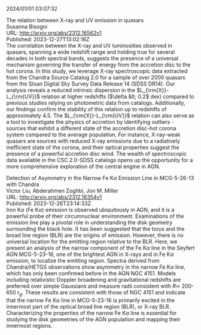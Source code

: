 2024/01/01 03:07:32  

The relation between X-ray and UV emission in quasars  
Susanna Bisogni  
URL: http://arxiv.org/abs/2312.16562v1  
Published: 2023-12-27T13:02:16Z  
  The correlation between the X-ray and UV luminosities observed in quasars, spanning a wide redshift range and holding true for several decades in both spectral bands, suggests the presence of a universal mechanism governing the transfer of energy from the accretion disc to the hot corona. In this study, we leverage X-ray spectroscopic data extracted from the Chandra Source Catalog 2.0 for a sample of over $2000$ quasars from the Sloan Digital Sky Survey Data Release 14 (SDSS DR14). Our analysis reveals a reduced intrinsic dispersion in the $L_{\rm{X}}-L_{\rm{UV}}$ relation at higher redshifts ($\delta &lt; 0.2$ dex) compared to previous studies relying on photometric data from catalogs. Additionally, our findings confirm the stability of this relation up to redshifts of approximately $4.5$. The $L_{\rm{X}}-L_{\rm{UV}}$ relation can also serve as a tool to investigate the physics of accretion by identifying outliers - sources that exhibit a different state of the accretion disc-hot corona system compared to the average population. For instance, X-ray-weak quasars are sources with reduced X-ray emissions due to a radiatively inefficient state of the corona, and their optical properties suggest the presence of a powerful accretion disc wind. The wealth of spectroscopic data available in the CSC 2.0-SDSS catalogs opens up the opportunity for a more comprehensive exploration of the central engine in AGN.   

Detection of Asymmetry in the Narrow Fe K$α$ Emission Line in
  MCG-5-26-13 with Chandra  
Victor Liu, Abderahmen Zoghbi, Jon M. Miller  
URL: http://arxiv.org/abs/2312.16354v1  
Published: 2023-12-26T23:14:33Z  
  Iron K$\alpha$ (Fe K$\alpha$) emission is observed ubiquitously in AGN, and it is a powerful probe of their circumnuclear environment. Examinations of the emission line play a pivotal role in understanding the disk geometry surrounding the black hole. It has been suggested that the torus and the broad line region (BLR) are the origins of emission. However, there is no universal location for the emitting region relative to the BLR. Here, we present an analysis of the narrow component of the Fe K$\alpha$ line in the Seyfert AGN MCG-5-23-16, one of the brightest AGN in X-rays and in Fe K$\alpha$ emission, to localize the emitting region. Spectra derived from Chandra/HETGS observations show asymmetry in the narrow Fe K$\alpha$ line, which has only been confirmed before in the AGN NGC 4151. Models including relativistic Doppler broadening and gravitational redshifts are preferred over simple Gaussians and measure radii consistent with $R \simeq$ 200-650 r$_g$. These results are consistent with those of NGC 4151 and indicate that the narrow Fe K$\alpha$ line in MCG-5-23-16 is primarily excited in the innermost part of the optical broad line region (BLR), or X-ray BLR. Characterizing the properties of the narrow Fe K$\alpha$ line is essential for studying the disk geometries of the AGN population and mapping their innermost regions.   

